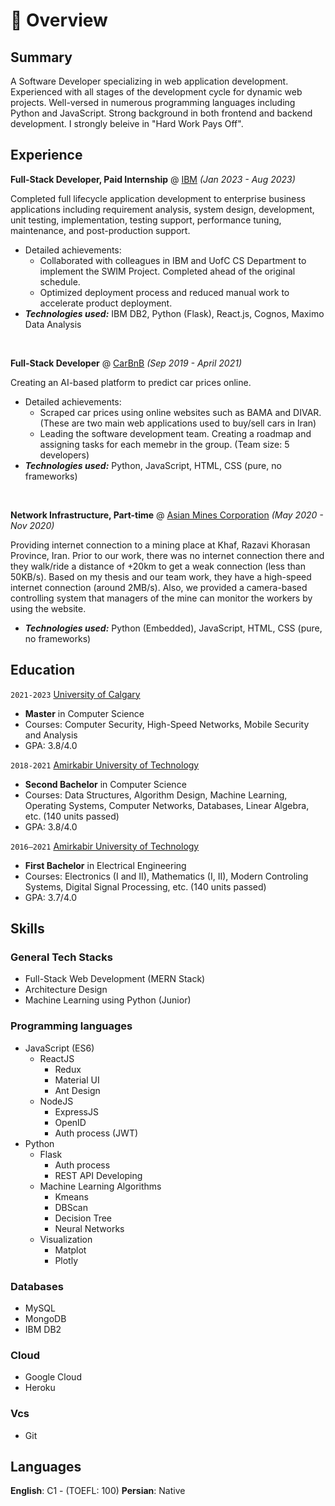 # 📖 Overview

## Summary

A Software Developer specializing in web application development. Experienced with all stages of the development cycle for dynamic web projects. Well-versed in numerous programming languages including Python and JavaScript. Strong background in both frontend and backend development. I strongly beleive in "Hard Work Pays Off".


## Experience

**Full-Stack Developer, Paid Internship** @ [IBM](https://www.ibm.com/) _(Jan 2023 - Aug 2023)_

Completed full lifecycle application development to enterprise business applications including requirement analysis, system design, development, unit testing, implementation, testing support, performance tuning, maintenance, and post-production support.
- Detailed achievements:
  - Collaborated with colleagues in IBM and UofC CS Department to implement the SWIM Project. Completed ahead of the original schedule.
  - Optimized deployment process and reduced manual work to accelerate product deployment.
- _**Technologies used:**_ IBM DB2, Python (Flask), React.js, Cognos, Maximo Data Analysis

&nbsp;

**Full-Stack Developer** @ [CarBnB](https://carbnb.ir) _(Sep 2019 - April 2021)_

Creating an AI-based platform to predict car prices online.
- Detailed achievements:
  - Scraped car prices using online websites such as BAMA and DIVAR. (These are two main web applications used to buy/sell cars in Iran) 
  - Leading the software development team. Creating a roadmap and assigning tasks for each memebr in the group. (Team size: 5 developers)
- _**Technologies used:**_ Python, JavaScript, HTML, CSS (pure, no frameworks)

&nbsp;

**Network Infrastructure, Part-time** @ [Asian Mines Corporation]() _(May 2020 - Nov 2020)_

Providing internet connection to a mining place at Khaf, Razavi Khorasan Province, Iran. Prior to our work, there was no internet connection there and they walk/ride a distance of +20km to get a weak connection (less than 50KB/s). Based on my thesis and our team work, they have a high-speed internet connection (around 2MB/s). Also, we provided a camera-based controlling system that managers of the mine can monitor the workers by using the website. 
- _**Technologies used:**_ Python (Embedded), JavaScript, HTML, CSS (pure, no frameworks)


## Education
`2021-2023` [University of Calgary](https://ucalgary.ca/)
- **Master** in Computer Science
- Courses: Computer Security, High-Speed Networks, Mobile Security and Analysis
- GPA: 3.8/4.0

`2018-2021` [Amirkabir University of Technology](https://aut.ac.ir/)
- **Second Bachelor** in Computer Science
- Courses: Data Structures, Algorithm Design, Machine Learning, Operating Systems, Computer Networks, Databases, Linear Algebra, etc. (140 units passed)
- GPA: 3.8/4.0

`2016–2021` [Amirkabir University of Technology](https://aut.ac.ir/)
- **First Bachelor** in Electrical Engineering 
- Courses: Electronics (I and II), Mathematics (I, II), Modern Controling Systems, Digital Signal Processing, etc. (140 units passed)  
- GPA: 3.7/4.0


## Skills
### General Tech Stacks
- Full-Stack Web Development (MERN Stack)
- Architecture Design
- Machine Learning using Python (Junior)

### Programming languages
- JavaScript (ES6)
  - ReactJS
    - Redux
    - Material UI
    - Ant Design
  - NodeJS
    - ExpressJS
    - OpenID
    - Auth process (JWT)
- Python
  - Flask
    - Auth process
    - REST API Developing
  - Machine Learning Algorithms
    - Kmeans
    - DBScan
    - Decision Tree
    - Neural Networks 
  - Visualization
    - Matplot 
    - Plotly

### Databases
- MySQL
- MongoDB
- IBM DB2

### Cloud
- Google Cloud
- Heroku

### Vcs
- Git

## Languages
**English**: C1 - (TOEFL: 100)
**Persian**: Native